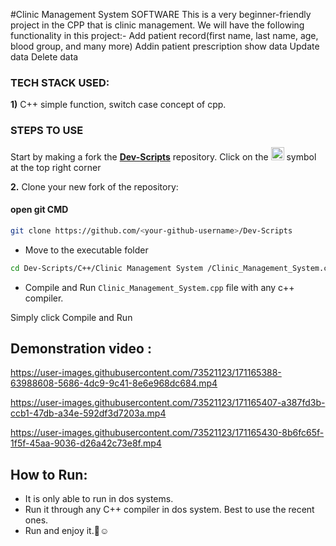 #Clinic Management System SOFTWARE
This is a very beginner-friendly project in the CPP  that is clinic management. We will have the following functionality in this project:-
Add patient record(first name, last name, age, blood group, and many more)
Addin patient prescription
show data
Update data
Delete data


### TECH STACK USED:
 **1)** C++
    simple function, switch case concept of cpp.
    
### STEPS TO USE
Start by making a fork the [**Dev-Scripts**](https://github.com/abhijeet007rocks8/Dev-Scripts) repository. Click on the <a href="https://github.com/abhijeet007rocks8/Dev-Scripts/fork"><img src="https://i.imgur.com/G4z1kEe.png" height="21" width="21"></a> symbol at the top right corner

**2.** Clone your new fork of the repository:
#### open git CMD
```bash
git clone https://github.com/<your-github-username>/Dev-Scripts
```

 - Move to the executable folder
 ```bash
 cd Dev-Scripts/C++/Clinic Management System /Clinic_Management_System.cpp
 ```
 - Compile and Run ```Clinic_Management_System.cpp``` file with any c++ compiler.
 
 Simply click Compile and Run
 
 ## Demonstration video :
 https://user-images.githubusercontent.com/73521123/171165388-63988608-5686-4dc9-9c41-8e6e968dc684.mp4


https://user-images.githubusercontent.com/73521123/171165407-a387fd3b-ccb1-47db-a34e-592df3d7203a.mp4


https://user-images.githubusercontent.com/73521123/171165430-8b6fc65f-1f5f-45aa-9036-d26a42c73e8f.mp4


## How to Run:

- It is only able to run in dos systems.
- Run it through any C++ compiler in dos system. Best to use the recent ones.
- Run and enjoy it.🥲☺️
